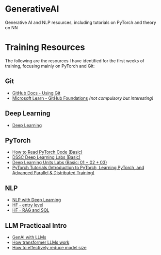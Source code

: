 # GenerativeAI
Generative AI and NLP resources, including tutorials on PyTorch and theory on NN


# Training Resources

The following are the resources I have identified for the first weeks of training, focusing mainly on PyTorch and Git:

## Git
- [GitHub Docs - Using Git](https://docs.github.com/en/get-started/using-git)
- [Microsoft Learn - GitHub Foundations](https://learn.microsoft.com/en-us/training/paths/github-foundations/) *(not compulsory but interesting)*

## Deep Learning 
- [Deep Learning](https://atcold.github.io/NYU-DLSP21/)

## PyTorch
- [How to Read PyTorch Code (Basic)](https://github.com/davidbau/how-to-read-pytorch)
- [DSSC Deep Learning Labs (Basic)](https://github.com/marcozullich/DSSC_DL_2021/tree/main/labs)
- [Deep Learning Units Labs (Basic: 01 + 02 + 03)](https://github.com/emaballarin/deeplearning-units/tree/main/labs)
- [PyTorch Tutorials (Introduction to PyTorch, Learning PyTorch, and Advanced Parallel & Distributed Training)](https://pytorch.org/tutorials/beginner/basics/intro.html)

## NLP
- [NLP with Deep Learning](https://web.stanford.edu/class/cs224n/)
- [HF - entry level](https://huggingface.co/learn/nlp-course/chapter1/1)
- [HF - RAG and SQL](https://huggingface.co/learn/cookbook/index)

## LLM Practicaal Intro
- [GenAI with LLMs](https://www.deeplearning.ai/courses/generative-ai-with-llms/)
- [How transformer LLMs work](https://www.deeplearning.ai/short-courses/how-transformer-llms-work/)
- [How to effectively reduce model size](https://www.deeplearning.ai/short-courses/quantization-in-depth/)




